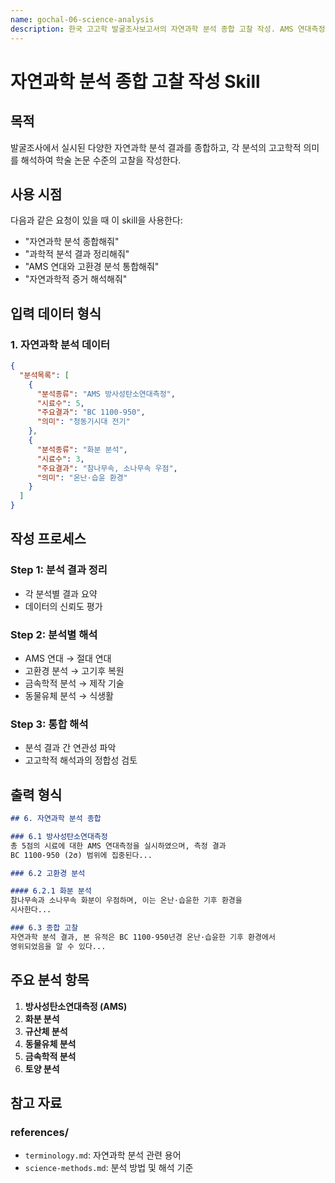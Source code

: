 ```yaml
---
name: gochal-06-science-analysis
description: 한국 고고학 발굴조사보고서의 자연과학 분석 종합 고찰 작성. AMS 연대측정, 고환경 분석, 금속학적 분석, 동물유체 분석 등 다양한 자연과학 분석 결과를 종합하고 고고학적 의미를 해석하여 학술적 고찰을 생성. 사용자가 "자연과학 분석 종합", "과학적 분석 결과 정리"를 요청할 때 사용.
---
```


# 자연과학 분석 종합 고찰 작성 Skill

## 목적

발굴조사에서 실시된 다양한 자연과학 분석 결과를 종합하고, 각 분석의 고고학적 의미를 해석하여 학술 논문 수준의 고찰을 작성한다.

## 사용 시점

다음과 같은 요청이 있을 때 이 skill을 사용한다:

- "자연과학 분석 종합해줘"
- "과학적 분석 결과 정리해줘"
- "AMS 연대와 고환경 분석 통합해줘"
- "자연과학적 증거 해석해줘"

## 입력 데이터 형식

### 1. 자연과학 분석 데이터
```json
{
  "분석목록": [
    {
      "분석종류": "AMS 방사성탄소연대측정",
      "시료수": 5,
      "주요결과": "BC 1100-950",
      "의미": "청동기시대 전기"
    },
    {
      "분석종류": "화분 분석",
      "시료수": 3,
      "주요결과": "참나무속, 소나무속 우점",
      "의미": "온난·습윤 환경"
    }
  ]
}
```

## 작성 프로세스

### Step 1: 분석 결과 정리
- 각 분석별 결과 요약
- 데이터의 신뢰도 평가

### Step 2: 분석별 해석
- AMS 연대 → 절대 연대
- 고환경 분석 → 고기후 복원
- 금속학적 분석 → 제작 기술
- 동물유체 분석 → 식생활

### Step 3: 통합 해석
- 분석 결과 간 연관성 파악
- 고고학적 해석과의 정합성 검토

## 출력 형식

```markdown
## 6. 자연과학 분석 종합

### 6.1 방사성탄소연대측정
총 5점의 시료에 대한 AMS 연대측정을 실시하였으며, 측정 결과 
BC 1100-950 (2σ) 범위에 집중된다...

### 6.2 고환경 분석

#### 6.2.1 화분 분석
참나무속과 소나무속 화분이 우점하며, 이는 온난·습윤한 기후 환경을 
시사한다...

### 6.3 종합 고찰
자연과학 분석 결과, 본 유적은 BC 1100-950년경 온난·습윤한 기후 환경에서 
영위되었음을 알 수 있다...
```

## 주요 분석 항목

1. **방사성탄소연대측정 (AMS)**
2. **화분 분석**
3. **규산체 분석**
4. **동물유체 분석**
5. **금속학적 분석**
6. **토양 분석**

## 참고 자료

### references/
- `terminology.md`: 자연과학 분석 관련 용어
- `science-methods.md`: 분석 방법 및 해석 기준
